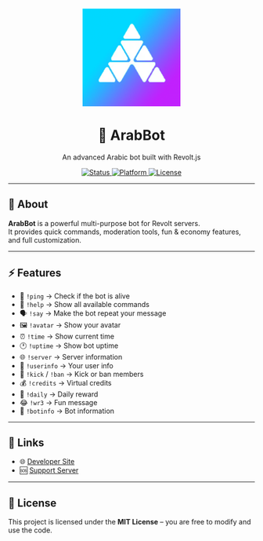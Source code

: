 <p align="center">
  <img src="assets/dاااddd.png" alt="ArabBot Logo" width="200"/>
</p>

<h1 align="center">🤖 ArabBot</h1>
<p align="center">An advanced Arabic bot built with Revolt.js</p>

<p align="center">
  <a href="https://github.com/hamzalegnd177/ArabBot-For-Revolt">
    <img src="https://img.shields.io/badge/status-active-success?style=for-the-badge&logo=github" alt="Status"/>
  </a>
  <a href="https://revolt.chat/">
    <img src="https://img.shields.io/badge/platform-revolt-blueviolet?style=for-the-badge" alt="Platform"/>
  </a>
  <a href="https://opensource.org/licenses/MIT">
    <img src="https://img.shields.io/badge/license-MIT-green?style=for-the-badge" alt="License"/>
  </a>
</p>

---

## 📖 About
**ArabBot** is a powerful multi-purpose bot for Revolt servers.  
It provides quick commands, moderation tools, fun & economy features, and full customization.

---

## ⚡ Features
- 🏓 `!ping` → Check if the bot is alive  
- 📜 `!help` → Show all available commands  
- 🗣️ `!say` → Make the bot repeat your message  
- 🖼️ `!avatar` → Show your avatar  
- ⏰ `!time` → Show current time  
- 🕐 `!uptime` → Show bot uptime  
- 🌐 `!server` → Server information  
- 👤 `!userinfo` → Your user info  
- 🔨 `!kick` / `!ban` → Kick or ban members  
- 💰 `!credits` → Virtual credits  
- 🎁 `!daily` → Daily reward  
- 😂 `!wr3` → Fun message  
- 🤖 `!botinfo` → Bot information  

---

## 🔗 Links
- 🌐 [Developer Site](https://hamzalegnd177.github.io/hamza177/)  
- 🆘 [Support Server](https://hamzalegnd177.github.io/arabgaming1/)  

---

## 📜 License
This project is licensed under the **MIT License** – you are free to modify and use the code.
